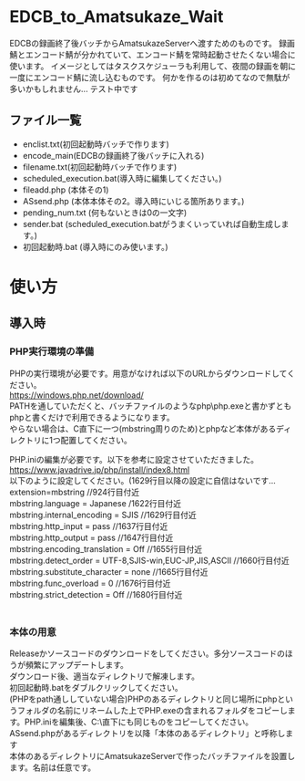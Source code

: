 # EDCB_to_Amatsukaze_Wait
EDCBの録画終了後バッチからAmatsukazeServerへ渡すためのものです。
録画鯖とエンコード鯖が分かれていて、エンコード鯖を常時起動させたくない場合に使います。
イメージとしてはタスクスケジューラも利用して、夜間の録画を朝に一度にエンコード鯖に流し込むものです。
何かを作るのは初めてなので無駄が多いかもしれません...
テスト中です

## ファイル一覧
* enclist.txt(初回起動時バッチで作ります)
* encode_main(EDCBの録画終了後バッチに入れる)
* filename.txt(初回起動時バッチで作ります)
* scheduled_execution.bat(導入時に編集してください。)
* fileadd.php (本体その1)
* ASsend.php (本体本体その2。導入時にいじる箇所あります。)
* pending_num.txt (何もないときは0の一文字)
* sender.bat (scheduled_execution.batがうまくいっていれば自動生成します。)
* 初回起動時.bat (導入時にのみ使います。)

# 使い方
## 導入時
### PHP実行環境の準備
PHPの実行環境が必要です。用意がなければ以下のURLからダウンロードしてください。  
https://windows.php.net/download/  
PATHを通していただくと、バッチファイルのようなphp\php.exeと書かずともphpと書くだけで利用できるようになります。  
やらない場合は、C直下に一つ(mbstring周りのため)とphpなど本体があるディレクトリに1つ配置してください。  

PHP.iniの編集が必要です。以下を参考に設定させていただきました。  
https://www.javadrive.jp/php/install/index8.html  
以下のように設定してください。(1629行目以降の設定に自信はないです...  
extension=mbstring //924行目付近  
mbstring.language = Japanese /1622行目付近  
mbstring.internal_encoding = SJIS //1629行目付近  
mbstring.http_input = pass //1637行目付近  
mbstring.http_output = pass //1647行目付近  
mbstring.encoding_translation = Off //1655行目付近  
mbstring.detect_order = UTF-8,SJIS-win,EUC-JP,JIS,ASCII //1660行目付近  
mbstring.substitute_character = none //1665行目付近  
mbstring.func_overload = 0 //1676行目付近  
mbstring.strict_detection = Off //1680行目付近  
　　
### 本体の用意
Releaseかソースコードのダウンロードをしてください。多分ソースコードのほうが頻繁にアップデートします。  
ダウンロード後、適当なディレクトリで解凍します。  
初回起動時.batをダブルクリックしてください。  
(PHPをpath通ししていない場合)PHPのあるディレクトリと同じ場所にphpというフォルダの名前にリネームした上でPHP.exeの含まれるフォルダをコピーします。PHP.iniを編集後、C:\直下にも同じものをコピーしてください。  
ASsend.phpがあるディレクトリを以降「本体のあるディレクトリ」と呼称します  
本体のあるディレクトリにAmatsukazeServerで作ったバッチファイルを設置します。名前は任意です。
